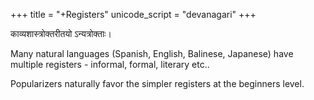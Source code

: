 +++
title = "+Registers"
unicode_script = "devanagari"
+++

काव्यशास्त्रोक्तरीतयो ऽन्यत्रोक्ताः।

Many natural languages (Spanish, English, Balinese, Japanese) have multiple registers - informal, formal, literary etc..

Popularizers naturally favor the simpler registers at the beginners level.
